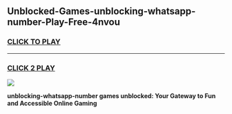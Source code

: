 
## Unblocked-Games-unblocking-whatsapp-number-Play-Free-4nvou
<h3>
<a href="https://premium76.site?title=unblocking-whatsapp-number&ref=21A">CLICK TO PLAY</a></h3>
<hr>

<h3>
<a href="https://premium76.site?title=unblocking-whatsapp-number&ref=21A">CLICK 2 PLAY</a>
  
</h3>

<a href="https://premium76.site?title=unblocking-whatsapp-number&ref=21A"><img src="https://clearcache.store/games.png"></a>


**unblocking-whatsapp-number games unblocked: Your Gateway to Fun and Accessible Online Gaming**

